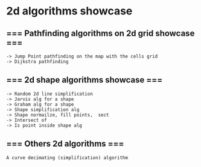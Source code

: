 
# 2d algorithms showcase

## === Pathfinding algorithms on 2d grid showcase ===
 
    -> Jump Point pathfinding on the map with the cells grid
    -> Dijkstra pathfinding
 
## === 2d shape algorithms showcase === 

    -> Random 2d line simplification
    -> Jarvis alg for a shape 
    -> Graham alg for a shape 
    -> Shape simplification alg
    -> Shape normailze, fill points,  sect
    -> Intersect of 
    -> Is point inside shape alg
    
## === Others 2d algorithms ===
 
    A curve decimating (simplification) algorithm

